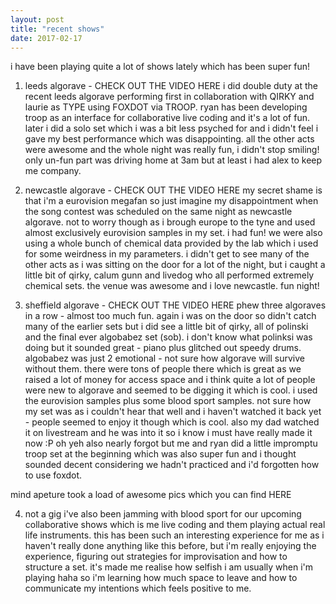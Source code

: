 ```yaml
---
layout: post
title: "recent shows"
date: 2017-02-17
---
```


i have been playing quite a lot of shows lately which has been super fun!

1. leeds algorave - CHECK OUT THE VIDEO HERE
i did double duty at the recent leeds algorave performing first in collaboration with QIRKY and laurie as TYPE using FOXDOT via TROOP.  ryan has been developing troop as an interface for collaborative live coding and it's a lot of fun.  later i did a solo set which i was a bit less psyched for and i didn't feel i gave my best performance which was disappointing.  all the other acts were awesome and the whole night was really fun, i didn't stop smiling!  only un-fun part was driving home at 3am but at least i had alex to keep me company.

2. newcastle algorave - CHECK OUT THE VIDEO HERE
my secret shame is that i'm a eurovision megafan so just imagine my disappointment when the song contest was scheduled on the same night as newcastle algorave.  not to worry though as i brough europe to the tyne and used almost exclusively eurovision samples in my set.  i had fun!  we were also using a whole bunch of chemical data provided by the lab which i used for some weirdness in my parameters.  i didn't get to see many of the other acts as i was sitting on the door for a lot of the night, but i caught a little bit of qirky, calum gunn and livedog who all performed extremely chemical sets. the venue was awesome and i love newcastle.  fun night!

3. sheffield algorave - CHECK OUT THE VIDEO HERE
phew three algoraves in a row - almost too much fun.  again i was on the door so didn't catch many of the earlier sets but i did see a little bit of qirky, all of polinski and the final ever algobabez set (sob).  i don't know what polinksi was doing but it sounded great - piano plus glitched out speedy drums.  algobabez was just 2 emotional - not sure how algorave will survive without them.  there were tons of people there which is great as we raised a lot of money for access space and i think quite a lot of people were new to algorave and seemed to be digging it which is cool.  i used the eurovision samples plus some blood sport samples.  not sure how my set was as i couldn't hear that well and i haven't watched it back yet - people seemed to enjoy it though which is cool.  also my dad watched it on livestream and he was into it so i know i must have really made it now :P  oh yeh also nearly forgot but me and ryan did a little impromptu troop set at the beginning which was also super fun and i thought sounded decent considering we hadn't practiced and i'd forgotten how to use foxdot.

mind apeture took a load of awesome pics which you can find HERE

4. not a gig
i've also been jamming with blood sport for our upcoming collaborative shows which is me live coding and them playing actual real life instruments.  this has been such an interesting experience for me as i haven't really done anything like this before, but i'm really enjoying the experience, figuring out strategies for improvisation and how to structure a set.  it's made me realise how selfish i am usually when i'm playing haha so i'm learning how much space to leave and how to communicate my intentions which feels positive to me.

